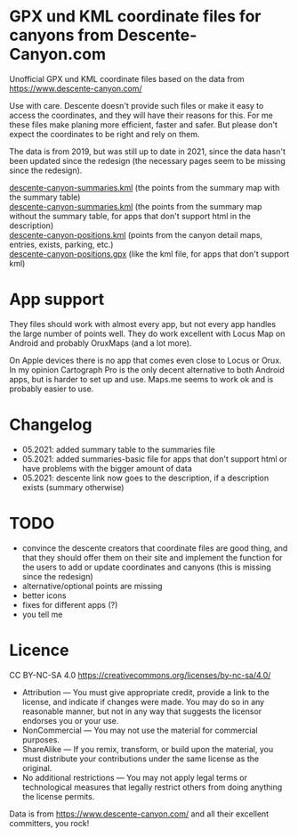 # GPX und KML coordinate files for canyons from Descente-Canyon.com
Unofficial GPX und KML coordinate files based on the data from https://www.descente-canyon.com/ 

Use with care. Descente doesn't provide such files or make it easy to access the coordinates, and they will have their reasons for this. For me these files make planing more efficient, faster and safer. But 
please don't expect the coordinates to be right and rely on them.

The data is from 2019, but was still up to date in 2021, since the data hasn't been updated since the redesign (the necessary pages seem to be missing since the redesign).

[descente-canyon-summaries.kml](./descente-canyon-summaries.kml) (the points from the summary map with the summary table)  
[descente-canyon-summaries.kml](./descente-canyon-summaries-basic.kml) (the points from the summary map without the summary table, for apps that don't support html in the description)  
[descente-canyon-positions.kml](./descente-canyon-positions.kml) (points from the canyon detail maps, entries, exists, parking, etc.)  
[descente-canyon-positions.gpx](./descente-canyon-positions.gpx) (like the kml file, for apps that don't support kml)  

# App support
They files should work with almost every app, but not every app handles the large number of points well. They do work 
excellent with Locus Map on Android and probably OruxMaps (and a lot more). 

On Apple devices there is no app that comes even close to Locus or Orux. In my opinion Cartograph Pro is the 
only decent alternative to both Android apps, but is harder to set up and use. Maps.me seems to work ok and is probably easier to use.

# Changelog
* 05.2021: added summary table to the summaries file
* 05.2021: added summaries-basic file for apps that don't support html or have problems with the bigger amount of data
* 05.2021: descente link now goes to the description, if a description exists (summary otherwise) 

# TODO 
* convince the descente creators that coordinate files are good thing, and that they should offer them on their site and implement the function for the users to add or update coordinates and canyons (this is missing since the redesign)
* alternative/optional points are missing
* better icons
* fixes for different apps (?)
* you tell me

# Licence
CC BY-NC-SA 4.0 https://creativecommons.org/licenses/by-nc-sa/4.0/

* Attribution — You must give appropriate credit, provide a link to the license, and indicate if changes were made. You may do so in any reasonable manner, but not in any way that suggests the licensor endorses you or your use.
* NonCommercial — You may not use the material for commercial purposes.
* ShareAlike — If you remix, transform, or build upon the material, you must distribute your contributions under the same license as the original.
* No additional restrictions — You may not apply legal terms or technological measures that legally restrict others from doing anything the license permits.

Data is from https://www.descente-canyon.com/ and all their excellent committers, you rock! 


